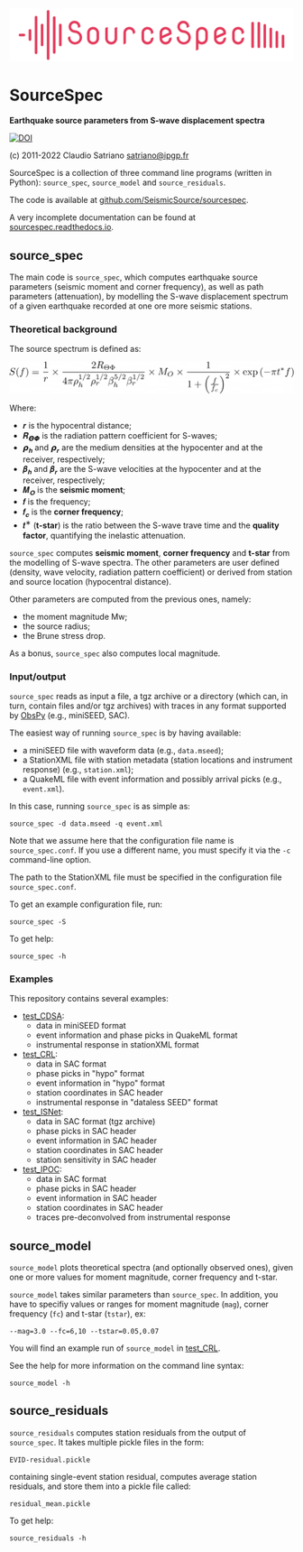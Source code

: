 <img src="imgs/SourceSpec_logo.svg" width="600">

# SourceSpec

**Earthquake source parameters from S-wave displacement spectra**

[![DOI](https://zenodo.org/badge/DOI/10.5281/zenodo.3688587.svg)](https://doi.org/10.5281/zenodo.3688587)

(c) 2011-2022 Claudio Satriano <satriano@ipgp.fr>

SourceSpec is a collection of three command line programs (written in
Python): `source_spec`, `source_model` and `source_residuals`.

The code is available at
[github.com/SeismicSource/sourcespec](https://github.com/SeismicSource/sourcespec).

A very incomplete documentation can be found at
[sourcespec.readthedocs.io](https://sourcespec.readthedocs.io).

## source_spec

The main code is `source_spec`, which computes earthquake source
parameters (seismic moment and corner frequency), as well as path
parameters (attenuation), by modelling the S-wave displacement
spectrum of a given earthquake recorded at one ore more seismic
stations.

### Theoretical background

The source spectrum is defined as:

<img src="imgs/source_model_equation.png" width="600">

Where:

- 𝒓 is the hypocentral distance;
- 𝑹<sub>𝞗𝞥</sub> is the radiation pattern coefficient for S-waves;
- 𝞺<sub>𝒉</sub> and 𝞺<sub>𝒓</sub> are the medium densities at the
  hypocenter and at the receiver, respectively;
- 𝜷<sub>𝒉</sub> and 𝜷<sub>𝒓</sub> are the S-wave velocities at the
  hypocenter and at the receiver, respectively;
- 𝜧<sub>𝑶</sub> is the **seismic moment**;
- 𝒇 is the frequency;
- 𝒇<sub>𝒄</sub> is the **corner frequency**;
- 𝒕<sup>∗</sup> (**t-star**) is the ratio between the S-wave trave
  time and the **quality factor**, quantifying the inelastic
  attenuation.

`source_spec` computes **seismic moment**, **corner frequency** and
**t-star** from the modelling of S-wave spectra.  The other parameters
are user defined (density, wave velocity, radiation pattern
coefficient) or derived from station and source location (hypocentral
distance).

Other parameters are computed from the previous ones, namely:

- the moment magnitude Mw;
- the source radius;
- the Brune stress drop.

As a bonus, `source_spec` also computes local magnitude.

### Input/output

`source_spec` reads as input a file, a tgz archive or a directory (which can,
in turn, contain files and/or tgz archives) with traces in any format supported
by [ObsPy](https://obspy.org) (e.g., miniSEED, SAC).

The easiest way of running `source_spec` is by having available:

- a miniSEED file with waveform data (e.g., `data.mseed`);
- a StationXML file with station metadata (station locations and instrument
  response) (e.g., `station.xml`);
- a QuakeML file with event information and possibly arrival picks (e.g.,
  `event.xml`).

In this case, running `source_spec` is as simple as:

    source_spec -d data.mseed -q event.xml

Note that we assume here that the configuration file name is `source_spec.conf`.
If you use a different name, you must specify it via the `-c` command-line
option.

The path to the StationXML file must be specified in the configuration file
`source_spec.conf`.

To get an example configuration file, run:

    source_spec -S

To get help:

    source_spec -h

### Examples

This repository contains several examples:

- [test_CDSA](test_CDSA):
  - data in miniSEED format
  - event information and phase picks in QuakeML format
  - instrumental response in stationXML format
- [test_CRL](test_CRL):
  - data in SAC format
  - phase picks in "hypo" format
  - event information in "hypo" format
  - station coordinates in SAC header
  - instrumental response in "dataless SEED" format
- [test_ISNet](test_ISNet):
  - data in SAC format (tgz archive)
  - phase picks in SAC header
  - event information in SAC header
  - station coordinates in SAC header
  - station sensitivity in SAC header
- [test_IPOC](test_IPOC):
  - data in SAC format
  - phase picks in SAC header
  - event information in SAC header
  - station coordinates in SAC header
  - traces pre-deconvolved from instrumental response

## source_model

`source_model` plots theoretical spectra (and optionally observed ones), given
one or more values for moment magnitude, corner frequency and t-star.

`source_model` takes similar parameters than `source_spec`.  In addition, you
have to specifiy values or ranges for moment magnitude (`mag`), corner
frequency (`fc`) and t-star (`tstar`), ex:

    --mag=3.0 --fc=6,10 --tstar=0.05,0.07

You will find an example run of `source_model` in [test_CRL](test_CRL).

See the help for more information on the command line syntax:

    source_model -h

## source_residuals

`source_residuals` computes station residuals from the output of `source_spec`.
It takes multiple pickle files in the form:

    EVID-residual.pickle

containing single-event station residual, computes average station residuals,
and store them into a pickle file called:

    residual_mean.pickle

To get help:

    source_residuals -h
